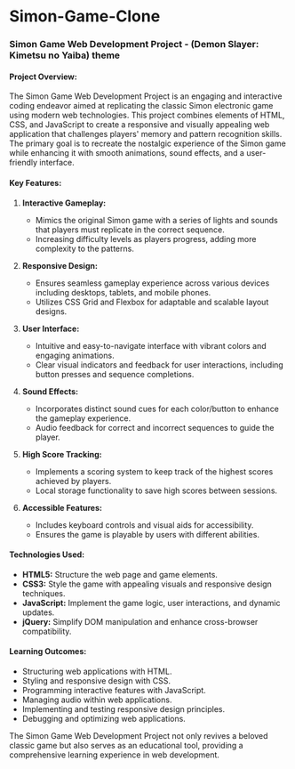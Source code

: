 # Simon-Game-Clone
### Simon Game Web Development Project - (Demon Slayer: Kimetsu no Yaiba) theme

#### Project Overview:
The Simon Game Web Development Project is an engaging and interactive coding endeavor aimed at replicating the classic Simon electronic game using modern web technologies. This project combines elements of HTML, CSS, and JavaScript to create a responsive and visually appealing web application that challenges players' memory and pattern recognition skills. The primary goal is to recreate the nostalgic experience of the Simon game while enhancing it with smooth animations, sound effects, and a user-friendly interface.

#### Key Features:

1. **Interactive Gameplay:**
   - Mimics the original Simon game with a series of lights and sounds that players must replicate in the correct sequence.
   - Increasing difficulty levels as players progress, adding more complexity to the patterns.

2. **Responsive Design:**
   - Ensures seamless gameplay experience across various devices including desktops, tablets, and mobile phones.
   - Utilizes CSS Grid and Flexbox for adaptable and scalable layout designs.

3. **User Interface:**
   - Intuitive and easy-to-navigate interface with vibrant colors and engaging animations.
   - Clear visual indicators and feedback for user interactions, including button presses and sequence completions.

4. **Sound Effects:**
   - Incorporates distinct sound cues for each color/button to enhance the gameplay experience.
   - Audio feedback for correct and incorrect sequences to guide the player.

5. **High Score Tracking:**
   - Implements a scoring system to keep track of the highest scores achieved by players.
   - Local storage functionality to save high scores between sessions.

6. **Accessible Features:**
   - Includes keyboard controls and visual aids for accessibility.
   - Ensures the game is playable by users with different abilities.

#### Technologies Used:

- **HTML5:** Structure the web page and game elements.
- **CSS3:** Style the game with appealing visuals and responsive design techniques.
- **JavaScript:** Implement the game logic, user interactions, and dynamic updates.
- **jQuery:** Simplify DOM manipulation and enhance cross-browser compatibility.


#### Learning Outcomes:

- Structuring web applications with HTML.
- Styling and responsive design with CSS.
- Programming interactive features with JavaScript.
- Managing audio within web applications.
- Implementing and testing responsive design principles.
- Debugging and optimizing web applications.

The Simon Game Web Development Project not only revives a beloved classic game but also serves as an educational tool, providing a comprehensive learning experience in web development.
